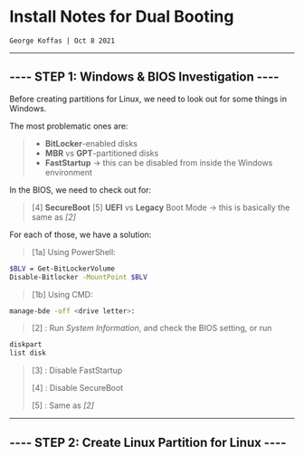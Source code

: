 # Install Notes for Dual Booting

	George Koffas | Oct 8 2021

---

## ---- STEP 1: Windows & BIOS Investigation ----

Before creating partitions for Linux, we need to look out for some things in Windows.

The most problematic ones are:

> - **BitLocker**-enabled disks
> - **MBR** vs **GPT**-partitioned disks
> - **FastStartup** -> this can be disabled from inside the Windows environment

In the BIOS, we need to check out for:

> [4] **SecureBoot**
> [5] **UEFI** vs **Legacy** Boot Mode -> this is basically the same as *[2]*

For each of those, we have a solution:

> [1a] Using PowerShell:
> 
```bash
$BLV = Get-BitLockerVolume
Disable-Bitlocker -MountPoint $BLV
```
>
> [1b] Using CMD:
>
```bash
manage-bde -off <drive letter>:
```
>
> [2] : Run *System Information*, and check the BIOS setting, or run
```bash
diskpart
list disk
```
> 
> [3] : Disable FastStartup
> 
> [4] : Disable SecureBoot
>
> [5] : Same as *[2]* 

---

## ---- STEP 2: Create Linux Partition for Linux ----


